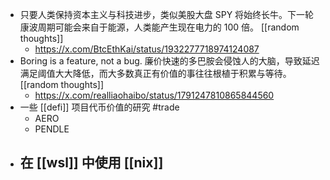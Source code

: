 - 只要人类保持资本主义与科技进步，类似美股大盘 SPY 将始终长牛。下一轮康波周期可能会来自于能源，人类能产生现在电力的 100 倍。 [[random thoughts]]
	- https://x.com/BtcEthKai/status/1932277718974124087
- Boring is a feature, not a bug. 廉价快速的多巴胺会侵蚀人的大脑，导致延迟满足阈值大大降低，而大多数真正有价值的事往往根植于积累与等待。 [[random thoughts]]
	- https://x.com/realliaohaibo/status/1791247810865844560
- 一些 [[defi]] 项目代币价值的研究 #trade
	- AERO
	- PENDLE
- 在 [[wsl]] 中使用 [[nix]]
	-